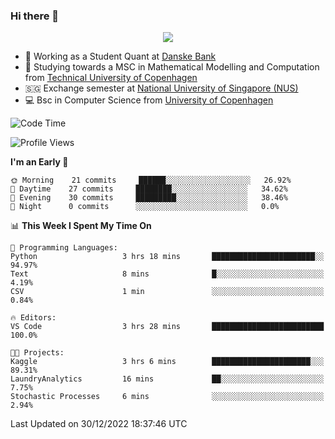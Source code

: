 ### Hi there 👋

<p align="center">
  <img src="https://media4.giphy.com/media/3ohzdKy5Z8TChSDuiA/giphy.gif?cid=ecf05e47r69cojk56gup9q8mep9liy48s94dn2uxsfh6fv39&rid=giphy.gif&ct=g" />
</p>

* 🏦 Working as a Student Quant at [Danske Bank](https://danskebank.dk)
* 🧮 Studying towards a MSC in Mathematical Modelling and Computation from [Technical University of Copenhagen](https://www.dtu.dk)
* 🇸🇬 Exchange semester at [National University of Singapore (NUS)](https://www.nus.edu.sg)
* 💻 Bsc in Computer Science from [University of Copenhagen](https://www.ku.dk/english/)


<!--START_SECTION:waka-->
![Code Time](http://img.shields.io/badge/Code%20Time-61%20hrs%2059%20mins-blue)

![Profile Views](http://img.shields.io/badge/Profile%20Views-0-blue)

**I'm an Early 🐤** 

```text
🌞 Morning    21 commits     ██████░░░░░░░░░░░░░░░░░░░   26.92% 
🌆 Daytime    27 commits     ████████░░░░░░░░░░░░░░░░░   34.62% 
🌃 Evening    30 commits     █████████░░░░░░░░░░░░░░░░   38.46% 
🌙 Night      0 commits      ░░░░░░░░░░░░░░░░░░░░░░░░░   0.0%

```


📊 **This Week I Spent My Time On** 

```text
💬 Programming Languages: 
Python                   3 hrs 18 mins       ███████████████████████░░   94.97% 
Text                     8 mins              █░░░░░░░░░░░░░░░░░░░░░░░░   4.19% 
CSV                      1 min               ░░░░░░░░░░░░░░░░░░░░░░░░░   0.84%

🔥 Editors: 
VS Code                  3 hrs 28 mins       █████████████████████████   100.0%

🐱‍💻 Projects: 
Kaggle                   3 hrs 6 mins        ██████████████████████░░░   89.31% 
LaundryAnalytics         16 mins             ██░░░░░░░░░░░░░░░░░░░░░░░   7.75% 
Stochastic Processes     6 mins              ░░░░░░░░░░░░░░░░░░░░░░░░░   2.94%

```


 Last Updated on 30/12/2022 18:37:46 UTC
<!--END_SECTION:waka-->
